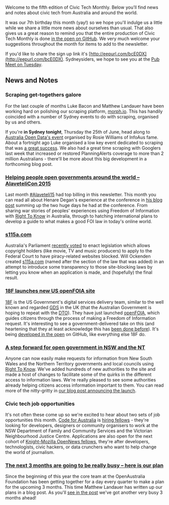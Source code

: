 Welcome to the fifth edition of Civic Tech Monthly. Below you’ll find news and notes about civic tech from Australia and around the world.

It was our 7th birthday this month (yay!) so we hope you'll indulge us a little while we share a little more news about ourselves than usual. That also gives us a great reason to remind you that the entire production of Civic Tech Monthly is done [in the open on GitHub](https://github.com/openaustralia/newsletter). We very much welcome your suggestions throughout the month for items to add to the newsletter.

If you'd like to share the sign up link it's [http://eepurl.com/bcE0DX](http://eepurl.com/bcE0DX). Sydneysiders, we hope to see you at the [Pub Meet on Tuesday](http://www.meetup.com/OpenAustralia-Foundation/events/222169509/).

## News and Notes

### Scraping get-togethers galore

For the last couple of months Luke Bacon and Matthew Landauer have been working hard on polishing our scraping platform, [morph.io](https://morph.io/). This has handily coincided with a number of Sydney events to do with scraping, organised by us and others.

If you're **in Sydney tonight**, Thursday the 25th of June, head along to [Australia Open Data's event](http://www.meetup.com/Australia-Open-Data/events/223296955/) organised by Rosie Williams of InfoAus fame. About a fortnight ago Luke organised a low key event dedicated to scraping that was [a great success](https://www.openaustraliafoundation.org.au/2015/06/12/a-little-scraping-goes-a-long-way/). We also had a great time scraping with Googlers last week that increased or restored PlanningAlerts coverage to more than 2 million Australians - there'll be more about this big development in a forthcoming blog post.

### [Helping people open governments around the world – AlaveteliCon 2015](https://www.openaustraliafoundation.org.au/2015/06/02/helping-people-open-governments-around-the-world-alavetelicon-2015/)

Last month [#Alaveteli15](https://www.mysociety.org/projects/freedom-of-information/alaveteli/alavetelicon%202015/) had top billing in this newsletter. This month you can read all about Henare Degan's experience at the conference in [his blog post](https://www.openaustraliafoundation.org.au/2015/06/02/helping-people-open-governments-around-the-world-alavetelicon-2015/) summing up the two huge days he had at the conference. From sharing war stories of peoples' experiences using Freedom of Information with [Right To Know](https://www.righttoknow.org.au/) in Australia, through to hatching international plans to develop a guide to what makes a good FOI law in today's online world.

### [s115a.com](https://s115a.com/)

Australia's Parliament [recently voted](https://theyvoteforyou.org.au/divisions/senate/2015-06-22/4) to enact legislation which allows copyright holders (like movie, TV and music producers) to apply to the Federal Court to have piracy-related websites blocked. Will Ockenden created [s115a.com](https://s115a.com/) (named after the section of the law that was added) in an attempt to introduce some transparency to those site-blocking laws by letting you know when an application is made, and (hopefully) the final result.

### [18F launches new US openFOIA site](https://open.foia.gov/)

[18F](https://18f.gsa.gov/) is the US Government's digital services delivery team, similar to the well known and regarded [GDS](https://www.gov.uk/government/organisations/government-digital-service) in the UK (that the Australian Government is hoping to repeat with the [DTO](https://www.dto.gov.au/)). They have just launched [openFOIA](https://open.foia.gov/), which guides citizens through the process of making a Freedom of Information request. It's interesting to see a government-delivered take on this (and heartening that they at least acknowledge this has [been done before](https://github.com/18F/foia-hub#how-is-this-different-from-other-stuff)). It's being [developed in the open](https://github.com/18F/foia-hub) on GitHub, like everything else 18F do.

### [A step forward for open government in NSW and the NT](https://www.openaustraliafoundation.org.au/2015/06/11/a-step-forward-for-open-government-in-nsw-and-the-nt/)

Anyone can now easily make requests for information from New South Wales and the Northern Territory governments and local councils using [Right To Know](https://www.righttoknow.org.au/). We've added hundreds of new authorities to the site and made a host of changes to facilitate some of the quirks in the different access to information laws. We're really pleased to see some authorities already helping citizens access information important to them. You can read more of the nitty-gritty in [our blog post announcing the launch](https://www.openaustraliafoundation.org.au/2015/06/11/a-step-forward-for-open-government-in-nsw-and-the-nt/).

### Civic tech job opportunities

It's not often these come up so we're excited to hear about two sets of job opportunities this month. [Code for Australia](http://www.codeforaustralia.org/) is [hiring fellows](https://docs.google.com/document/d/1FuxPwNIAIdvZkDAMIXNQbkwzCY6uRsh-LmaYCoeJNz4/mobilebasic?pli=1) - they're looking for developers, designers or community organisers to work at the NSW Department of Family and Community Services and the Victorian Neighbourhood Justice Centre. Applications are also open for the next cohort of [Knight-Mozilla OpenNews fellows](http://opennews.org/what/fellowships/apply/), they're after developers, technologists, civic hackers, or data crunchers who want to help change the world of journalism.

### [The next 3 months are going to be really busy – here is our plan](https://www.openaustraliafoundation.org.au/2015/06/25/the-next-3-months-are-going-to-be-really-busy-here-is-our-plan/)

Since the beginning of this year the core team at the OpenAustralia Foundation has been getting together for a day every quarter to make a plan for the upcoming 3 months. This time Matthew Landauer has written up our plans in a blog post. As you'll [see in the post](https://www.openaustraliafoundation.org.au/2015/06/25/the-next-3-months-are-going-to-be-really-busy-here-is-our-plan/) we've got another very busy 3 months ahead!

